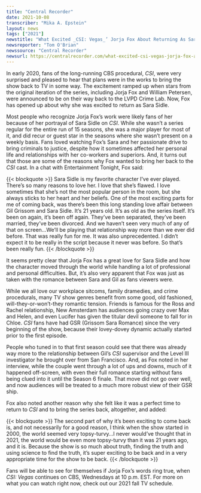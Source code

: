 ```yaml
---
title: "Central Recorder"
date: 2021-10-08
transcriber: "Mika A. Epstein"
layout: news
tags: ["2021"]
newstitle: "What Excited _CSI: Vegas_’ Jorja Fox About Returning As Sara Sidle"
newsreporter: "Tom O'Brian"
newssource: "Central Recorder"
newsurl: https://centralrecorder.com/what-excited-csi-vegas-jorja-fox-about-returning-as-sara-sidle/
---
```


In early 2020, fans of the long-running CBS procedural, _CSI_, were very surprised and pleased to hear that plans were in the works to bring the show back to TV in some way. The excitement ramped up when stars from the original iteration of the series, including Jorja Fox and William Petersen, were announced to be on their way back to the LVPD Crime Lab. Now, Fox has opened up about why she was excited to return as Sara Sidle.

Most people who recognize Jorja Fox’s work were likely fans of her because of her portrayal of Sara Sidle on _CSI_. While she wasn’t a series regular for the entire run of 15 seasons, she was a major player for most of it, and did recur or guest star in the seasons where she wasn’t present on a weekly basis. Fans loved watching Fox’s Sara and her passionate drive to bring criminals to justice, despite how it sometimes affected her personal life and relationships with her co-workers and superiors. And, it turns out that those are some of the reasons why Fox wanted to bring her back to the _CSI_ cast. In a chat with Entertainment Tonight, Fox said:

{{< blockquote >}}
Sara Sidle is my favorite character I’ve ever played. There’s so many reasons to love her. I love that she’s flawed. I love sometimes that she’s not the most popular person in the room, but she always sticks to her heart and her beliefs. One of the most exciting parts for me of coming back, was there’s been this long standing love affair between Gil Grissom and Sara Sidle. It’s 21 years old. It’s as old as the series itself. It’s been on again, it’s been off again. They’ve been separated, they’ve been married, they’ve been divorced. And we haven’t seen very much of any of that on screen…We’ll be playing that relationship way more than we ever did before. That was really fun for me. It was also unprecedented. I didn’t expect it to be really in the script because it never was before. So that’s been really fun.
{{< /blockquote >}}

It seems pretty clear that Jorja Fox has a great love for Sara Sidle and how the character moved through the world while handling a lot of professional and personal difficulties. But, it’s also very apparent that Fox was just as taken with the romance between Sara and Gil as fans viewers were.

While we all love our workplace sitcoms, family dramedies, and crime procedurals, many TV show genres benefit from some good, old fashioned, will-they-or-won’t-they romantic tension. Friends is famous for the Ross and Rachel relationship, New Amsterdam has audiences going crazy over Max and Helen, and even Lucifer has given the titular devil someone to fall for in Chloe. _CSI_ fans have had GSR (Grissom Sara Romance) since the very beginning of the show, because their lovey-dovey dynamic actually started prior to the first episode.

People who tuned in to that first season could see that there was already way more to the relationship between Gil’s _CSI_ supervisor and the Level III investigator he brought over from San Francisco. And, as Fox noted in her interview, while the couple went through a lot of ups and downs, much of it happened off-screen, with even their full romance starting without fans being clued into it until the Season 6 finale. That move did not go over well, and now audiences will be treated to a much more robust view of their GSR ship.

Fox also noted another reason why she felt like it was a perfect time to return to _CSI_ and to bring the series back, altogether, and added:

{{< blockquote >}}
The second part of why it’s been exciting to come back is, and not necessarily for a good reason, I think when the show started in 2000, the world seemed very topsy-turvy…I never would’ve thought that in 2021, the world would be even more topsy-turvy than it was 21 years ago, and it is. Because the show is so much about truth, finding the truth and using science to find the truth, it’s super exciting to be back and in a very appropriate time for the show to be back.
{{< /blockquote >}}

Fans will be able to see for themselves if Jorja Fox’s words ring true, when _CSI: Vegas_ continues on CBS, Wednesdays at 10 p.m. EST. For more on what you can watch right now, check out our 2021 fall TV schedule.
